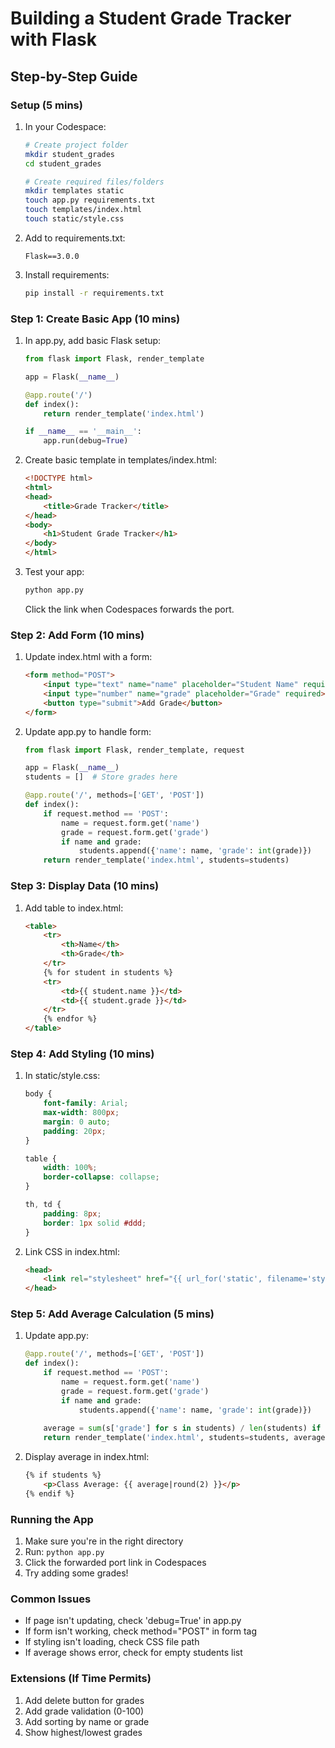 # Building a Student Grade Tracker with Flask
## Step-by-Step Guide

### Setup (5 mins)
1. In your Codespace:
   ```bash
   # Create project folder
   mkdir student_grades
   cd student_grades
   
   # Create required files/folders
   mkdir templates static
   touch app.py requirements.txt
   touch templates/index.html
   touch static/style.css
   ```

2. Add to requirements.txt:
   ```
   Flask==3.0.0
   ```

3. Install requirements:
   ```bash
   pip install -r requirements.txt
   ```

### Step 1: Create Basic App (10 mins)
1. In app.py, add basic Flask setup:
   ```python
   from flask import Flask, render_template
   
   app = Flask(__name__)
   
   @app.route('/')
   def index():
       return render_template('index.html')
   
   if __name__ == '__main__':
       app.run(debug=True)
   ```

2. Create basic template in templates/index.html:
   ```html
   <!DOCTYPE html>
   <html>
   <head>
       <title>Grade Tracker</title>
   </head>
   <body>
       <h1>Student Grade Tracker</h1>
   </body>
   </html>
   ```

3. Test your app:
   ```bash
   python app.py
   ```
   Click the link when Codespaces forwards the port.

### Step 2: Add Form (10 mins)
1. Update index.html with a form:
   ```html
   <form method="POST">
       <input type="text" name="name" placeholder="Student Name" required>
       <input type="number" name="grade" placeholder="Grade" required>
       <button type="submit">Add Grade</button>
   </form>
   ```

2. Update app.py to handle form:
   ```python
   from flask import Flask, render_template, request
   
   app = Flask(__name__)
   students = []  # Store grades here
   
   @app.route('/', methods=['GET', 'POST'])
   def index():
       if request.method == 'POST':
           name = request.form.get('name')
           grade = request.form.get('grade')
           if name and grade:
               students.append({'name': name, 'grade': int(grade)})
       return render_template('index.html', students=students)
   ```

### Step 3: Display Data (10 mins)
1. Add table to index.html:
   ```html
   <table>
       <tr>
           <th>Name</th>
           <th>Grade</th>
       </tr>
       {% for student in students %}
       <tr>
           <td>{{ student.name }}</td>
           <td>{{ student.grade }}</td>
       </tr>
       {% endfor %}
   </table>
   ```

### Step 4: Add Styling (10 mins)
1. In static/style.css:
   ```css
   body {
       font-family: Arial;
       max-width: 800px;
       margin: 0 auto;
       padding: 20px;
   }
   
   table {
       width: 100%;
       border-collapse: collapse;
   }
   
   th, td {
       padding: 8px;
       border: 1px solid #ddd;
   }
   ```

2. Link CSS in index.html:
   ```html
   <head>
       <link rel="stylesheet" href="{{ url_for('static', filename='style.css') }}">
   </head>
   ```

### Step 5: Add Average Calculation (5 mins)
1. Update app.py:
   ```python
   @app.route('/', methods=['GET', 'POST'])
   def index():
       if request.method == 'POST':
           name = request.form.get('name')
           grade = request.form.get('grade')
           if name and grade:
               students.append({'name': name, 'grade': int(grade)})
       
       average = sum(s['grade'] for s in students) / len(students) if students else 0
       return render_template('index.html', students=students, average=average)
   ```

2. Display average in index.html:
   ```html
   {% if students %}
       <p>Class Average: {{ average|round(2) }}</p>
   {% endif %}
   ```

### Running the App
1. Make sure you're in the right directory
2. Run: `python app.py`
3. Click the forwarded port link in Codespaces
4. Try adding some grades!

### Common Issues
- If page isn't updating, check 'debug=True' in app.py
- If form isn't working, check method="POST" in form tag
- If styling isn't loading, check CSS file path
- If average shows error, check for empty students list

### Extensions (If Time Permits)
1. Add delete button for grades
2. Add grade validation (0-100)
3. Add sorting by name or grade
4. Show highest/lowest grades
